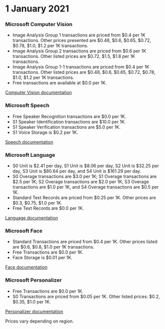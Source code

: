 # 1 January 2021

### Microsoft Computer Vision

- Image Analysis Group 1 transactions are priced from $0.4 per 1K transactions. Other prices presented are $0.48, $0.6, $0.65, $0.72, $0.78, $1.0, $1.2 per 1K transactions.
- Image Analysis Group 2 transactions are priced from $0.6 per 1K transactions. Other listed prices are $0.72, $1.5, $1.8 per 1K transactions.
- Image Analysis Group 1-1 transactions are priced from $0.4 per 1K transactions. Other listed prices are $0.48, $0.6, $0.65, $0.72, $0.78, $1.0, $1.2 per 1K transactions.
- Free transactions are available at $0.0 per 1K.

[Computer Vision documentation](https://learn.microsoft.com/azure/ai-services/computer-vision/)

### Microsoft Speech

- Free Speaker Recognition transactions are $0.0 per 1K.
- S1 Speaker Identification transactions are $10.0 per 1K.
- S1 Speaker Verification transactions are $5.0 per 1K.
- S1 Voice Storage is $0.2 per 1K.

[Speech documentation](https://learn.microsoft.com/azure/ai-services/speech-service/)

### Microsoft Language

- S0 Unit is $2.41 per day, S1 Unit is $8.06 per day, S2 Unit is $32.25 per day, S3 Unit is $80.64 per day, and S4 Unit is $161.29 per day.
- S0 Overage transactions are $3.0 per 1K; S1 Overage transactions are $2.5 per 1K; S2 Overage transactions are $2.0 per 1K; S3 Overage transactions are $1.0 per 1K, and S4 Overage transactions are $0.5 per 1K.
- Standard Text Records are priced from $0.25 per 1K. Other prices are $0.3, $0.75, $1.0 per 1K.
- Free Text Records are $0.0 per 1K.

[Language documentation](https://learn.microsoft.com/azure/ai-services/language-service/)

### Microsoft Face

- Standard Transactions are priced from $0.4 per 1K. Other prices listed are $0.6, $0.8, $1.0 per 1K transactions.
- Free Transactions are $0.0 per 1K.
- Face Storage is $0.01 per 1K.

[Face documentation](https://learn.microsoft.com/azure/ai-services/face/)

### Microsoft Personalizer

- Free Transactions are $0.0 per 1K.
- S0 Transactions are priced from $0.05 per 1K. Other listed prices: $0.2, $0.35, $1.0 per 1K.

[Personalizer documentation](https://learn.microsoft.com/azure/ai-services/personalizer/)

Prices vary depending on region.